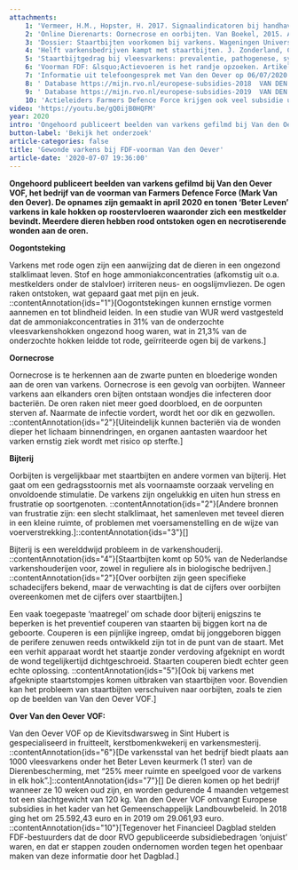 ```yaml
---
attachments:
    1: 'Vermeer, H.M., Hopster, H. 2017. Signaalindicatoren bij handhaving &quot;Open Normen&quot; voor dierenwelzijn; Pilot klimaat in varkensstallen. Wageningen University &amp; Research -Livestock Research.'
    2: 'Online Dierenarts: Oornecrose en oorbijten. Van Boekel, 2015. Artikel in Pigbusiness.\n\nhttps://www.pigbusiness.nl/artikel/20475-online-dierenarts-oornecrose-en-oorbijten/'
    3: 'Dossier: Staartbijten voorkomen bij varkens. Wageningen University &amp; Research -Livestock Research.\n\nhttps://www.wur.nl/nl/show/Staartbijten-voorkomen-bij-varkens.htm'
    4: 'Helft varkensbedrijven kampt met staartbijten. J. Zonderland, C. de Lauwere, M. Bracke, 2009. Wageningen University &amp; Research -Livestock Research.'
    5: 'Staartbijtgedrag bij vleesvarkens: prevalentie, pathogenese, symptomen, predisponerende factoren, preventie en behandeling. B. Driessen, D. Smulders, T. Parmentier, J. Van Thielen, R. Geers. Diergeneeskundig Tijdschrift, 2008.'
    6: 'Voorman FDF: &lsquo;Actievoeren is het randje opzoeken. Artikel in &lsquo;Boerderij&rsquo;, 2019\n\nhttps://www.boerderij.nl/Home/Achtergrond/2019/11/Voorman-FDF-Actievoeren-is-het-randje-opzoeken-499975E/'
    7: 'Informatie uit telefoongesprek met Van den Oever op 06/07/2020'
    8: ' Database https://mijn.rvo.nl/europese-subsidies-2018  VAN DEN OEVER V.O.F. 5454GP MILL EN SINT HUBERT'
    9: ' Database https://mijn.rvo.nl/europese-subsidies-2019  VAN DEN OEVER V.O.F. 5454GP MILL EN SINT HUBERT'
    10: 'Actieleiders Farmers Defence Force krijgen ook veel subsidie uit Brussel. Artikel in het Financieel dagblad, 2020.\n\nhttps://fd.nl/economie-politiek/1335073/actieleiders-farmers-defence-force-krijgen-ook-veel-subsidie-uit-brussel'
video: 'https://youtu.be/gQ0ijB0HQFM'
year: 2020
intro: 'Ongehoord publiceert beelden van varkens gefilmd bij Van den Oever VOF, het bedrijf van de voorman van Farmers Defence Force (Mark Van den Oever). De opnames zijn gemaakt in april 2020 en tonen ‘Beter Leven’ varkens in kale hokken op roostervloeren waaronder zich een mestkelder bevindt. Meerdere dieren hebben rood ontstoken ogen en necrotiserende wonden aan de oren.  '
button-label: 'Bekijk het onderzoek'
article-categories: false
title: 'Gewonde varkens bij FDF-voorman Van den Oever'
article-date: '2020-07-07 19:36:00'
---
```


**Ongehoord publiceert beelden van varkens gefilmd bij Van den Oever VOF, het bedrijf van de voorman van Farmers Defence Force (Mark Van den Oever). De opnames zijn gemaakt in april 2020 en tonen ‘Beter Leven’ varkens in kale hokken op roostervloeren waaronder zich een mestkelder bevindt. Meerdere dieren hebben rood ontstoken ogen en necrotiserende wonden aan de oren.**

**Oogontsteking**

Varkens met rode ogen zijn een aanwijzing dat de dieren in een ongezond stalklimaat leven. Stof en hoge ammoniakconcentraties (afkomstig uit o.a. mestkelders onder de stalvloer) irriteren neus- en oogslijmvliezen. De ogen raken ontstoken, wat gepaard gaat met pijn en jeuk. ::contentAnnotation{ids="1"}[Oogontstekingen kunnen ernstige vormen aannemen en tot blindheid leiden. In een studie van WUR werd vastgesteld dat de ammoniakconcentraties in 31% van de onderzochte vleesvarkenshokken ongezond hoog waren, wat in 21,3% van de onderzochte hokken leidde tot rode, geïrriteerde ogen bij de varkens.]

**Oornecrose**

Oornecrose is te herkennen aan de zwarte punten en bloederige wonden aan de oren van varkens. Oornecrose is een gevolg van oorbijten. Wanneer varkens aan elkanders oren bijten ontstaan wondjes die infecteren door bacteriën. De oren raken niet meer goed doorbloed, en de oorpunten sterven af. Naarmate de infectie vordert, wordt het oor dik en gezwollen. ::contentAnnotation{ids="2"}[Uiteindelijk kunnen bacteriën via de wonden dieper het lichaam binnendringen, en organen aantasten waardoor het varken ernstig ziek wordt met risico op sterfte.]

**Bijterij**

Oorbijten is vergelijkbaar met staartbijten en andere vormen van bijterij. Het gaat om een gedragsstoornis met als voornaamste oorzaak verveling en onvoldoende stimulatie. De varkens zijn ongelukkig en uiten hun stress en frustratie op soortgenoten. ::contentAnnotation{ids="2"}[Andere bronnen van frustratie zijn: een slecht stalklimaat, het samenleven met teveel dieren in een kleine ruimte, of problemen met voersamenstelling en de wijze van voerverstrekking.]::contentAnnotation{ids="3"}[]

Bijterij is een werelddwijd probleem in de varkenshouderij. ::contentAnnotation{ids="4"}[Staartbijten komt op 50% van de Nederlandse varkenshouderijen voor, zowel in reguliere als in biologische bedrijven.] ::contentAnnotation{ids="2"}[Over oorbijten zijn geen specifieke schadecijfers bekend, maar de verwachting is dat de cijfers over oorbijten overeenkomen met de cijfers over staartbijten.]

Een vaak toegepaste ‘maatregel’ om schade door bijterij enigszins te beperken is het preventief couperen van staarten bij biggen kort na de geboorte. Couperen is een pijnlijke ingreep, omdat bij jonggeboren biggen de perifere zenuwen reeds ontwikkeld zijn tot in de punt van de staart. Met een verhit apparaat wordt het staartje zonder verdoving afgeknipt en wordt de wond tegelijkertijd dichtgeschroeid. Staarten couperen biedt echter geen echte oplossing. ::contentAnnotation{ids="5"}[Ook bij varkens met afgeknipte staartstompjes komen uitbraken van staartbijten voor. Bovendien kan het probleem van staartbijten verschuiven naar oorbijten, zoals te zien op de beelden van Van den Oever VOF.]

**Over Van den Oever VOF:**

Van den Oever VOF op de Kievitsdwarsweg in Sint Hubert is gespecialiseerd in fruitteelt, kerstbomenkwekerij en varkensmesterij. ::contentAnnotation{ids="6"}[De varkensstal van het bedrijf biedt plaats aan 1000 vleesvarkens onder het Beter Leven keurmerk (1 ster) van de Dierenbescherming, met “25% meer ruimte en speelgoed voor de varkens in elk hok”.]::contentAnnotation{ids="7"}[] De dieren komen op het bedrijf wanneer ze 10 weken oud zijn, en worden gedurende 4 maanden vetgemest tot een slachtgewicht van 120 kg. Van den Oever VOF ontvangt Europese subsidies in het kader van het Gemeenschappelijk Landbouwbeleid. In 2018 ging het om 25.592,43 euro en in 2019 om 29.061,93 euro. ::contentAnnotation{ids="10"}[Tegenover het Financieel Dagblad stelden FDF-bestuurders dat de door RVO gepubliceerde subsidiebedragen ‘onjuist’ waren, en dat er stappen zouden ondernomen worden tegen het openbaar maken van deze informatie door het Dagblad.]
